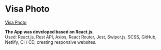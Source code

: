 # Visa Photo
<a href="https://visa-photo.vercel.app/">Visa Photo</a>
<div><b>The App was developed based on React.js.</b>
<br/>
Used: React.js, Rest API, Axios, React Router, Jest, Swiper.js, SCSS, GitHub, Netlify, CI / CD, creating responsive websites.
</div>




